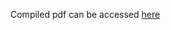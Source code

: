 Compiled pdf can be accessed [here](https://github.com/Tiltedprogrammer/e_hypergraphs_paper/releases/latest/download/paper.pdf)
